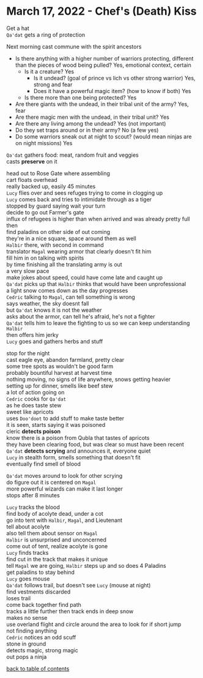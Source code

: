# March 17, 2022 - Chef's (Death) Kiss

Get a hat  
`Qa'dat` gets a ring of protection  

Next morning cast commune with the spirit ancestors  
- Is there anything with a higher number of warriors protecting, different than the pieces of wood being pulled? Yes, emotional context, certain
    - Is it a creature? Yes
        - Is it undead? (goal of prince vs lich vs other strong warrior) Yes, strong and fear
        - Does it have a powerful magic item? (how to know if both) Yes
    - Is there more than one being protected? Yes
- Are there giants with the undead, in their tribal unit of the army? Yes, fear
- Are there magic men with the undead, in their tribal unit? Yes
- Are there any living among the undead? Yes (not important)
- Do they set traps around or in their army? No (a few yes) 
- Do some warriors sneak out at night to scout? (would mean ninjas are on night missions) Yes  

`Qa'dat` gathers food: meat, random fruit and veggies  
casts **preserve** on it  

head out to Rose Gate where assembling  
cart floats overhead  
really backed up, easily 45 minutes  
`Lucy` flies over and sees refuges trying to come in clogging up  
`Lucy` comes back and tries to intimidate through as a tiger  
stopped by guard saying wait your turn  
decide to go out Farmer's gate  
influx of refugees is higher than when arrived and was already pretty full then  
find paladins on other side of out coming  
they're in a nice square, space around them as well  
`Halbir` there, with second in command  
translator `Magal` wearing armor that clearly doesn't fit him  
fill him in on talking with spirits  
by time finishing all the translating army is out  
a very slow pace  
make jokes about speed, could have come late and caught up  
`Qa'dat` picks up that `Halbir` thinks that would have been unprofessional  
a light snow comes down as the day progresses  
`Cedric` talking to `Magal`, can tell something is wrong  
says weather, the sky doesnt fall   
but `Qa'dat` knows it is not the weather  
asks about the armor, can tell he's afraid, he's not a fighter  
`Qa'dat` tells him to leave the fighting to us so we can keep understanding `Halbir`  
then offers him jerky  
`Lucy` goes and gathers herbs and stuff  

stop for the night  
cast eagle eye, abandon farmland, pretty clear  
some tree spots as wouldn't be good farm  
probably bountiful harvest at harvest time  
nothing moving, no signs of life anywhere, snows getting heavier  
setting up for dinner, smells like beef stew  
a lot of action going on  
`Cedric` cooks for `Qa'dat`  
as he does taste stew  
sweet like apricots  
uses `Doo'doot` to add stuff to make taste better  
it is seen, starts saying it was poisoned  
cleric **detects poison**  
know there is a poison from Qubla that tastes of apricots  
they have been clearing food, but was clear so must have been recent  
`Qa'dat` **detects scrying** and announces it, everyone quiet  
`Lucy` in stealth form, smells something that doesn't fit  
eventually find smell of blood  

`Qa'dat` moves around to look for other scrying  
do figure out it is centered on `Magal`  
more powerful wizards can make it last longer   
stops after 8 minutes  

`Lucy` tracks the blood  
find body of acolyte dead, under a cot  
go into tent with `Halbir`, `Magal`, and Lieutenant  
tell about acolyte  
also tell them about sensor on `Magal`  
`Halbir` is unsurprised and unconcerned  
come out of tent, realize acolyte is gone  
`Lucy` finds tracks  
find cut in the track that makes it unique  
tell `Magal` we are going, `Halbir` steps up and so does 4 Paladins  
get paladins to stay behind  
`Lucy` goes mouse  
`Qa'dat` follows trail, but doesn't see `Lucy` (mouse at night)  
find vestments discarded  
loses trail  
come back together find path  
tracks a little further then track ends in deep snow  
makes no sense  
use overland flight and circle around the area to look for if short jump  
not finding anything  
`Cedric` notices an odd scuff  
stone in ground  
detects magic, strong magic  
out pops a ninja  

[back to table of contents](/sessions/TOC.md)
